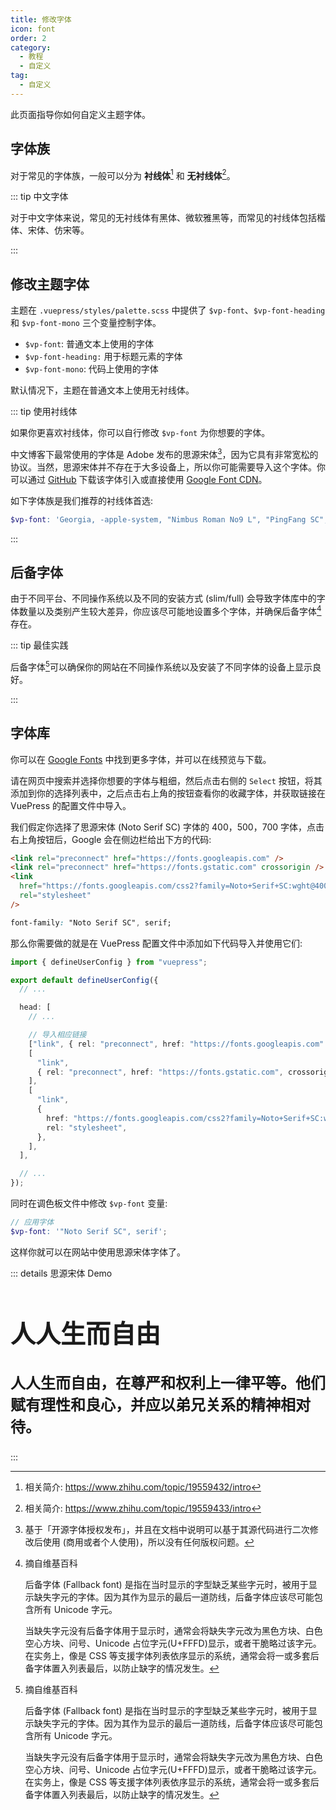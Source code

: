```yaml
---
title: 修改字体
icon: font
order: 2
category:
  - 教程
  - 自定义
tag:
  - 自定义
---
```


此页面指导你如何自定义主题字体。

<!-- more -->

## 字体族

对于常见的字体族，一般可以分为 **衬线体**[^serif] 和 **无衬线体**[^sans-serif]。

::: tip 中文字体

对于中文字体来说，常见的无衬线体有黑体、微软雅黑等，而常见的衬线体包括楷体、宋体、仿宋等。

:::

## 修改主题字体

主题在 `.vuepress/styles/palette.scss` 中提供了 `$vp-font`、`$vp-font-heading` 和 `$vp-font-mono` 三个变量控制字体。

- `$vp-font`: 普通文本上使用的字体
- `$vp-font-heading:` 用于标题元素的字体
- `$vp-font-mono`: 代码上使用的字体

默认情况下，主题在普通文本上使用无衬线体。

::: tip 使用衬线体

如果你更喜欢衬线体，你可以自行修改 `$vp-font` 为你想要的字体。

中文博客下最常使用的字体是 Adobe 发布的思源宋体[^noto-serif-sc]，因为它具有非常宽松的协议。当然，思源宋体并不存在于大多设备上，所以你可能需要导入这个字体。你可以通过 [GitHub](https://github.com/googlefonts/noto-cjk) 下载该字体引入或直接使用 [Google Font CDN](https://fonts.google.com/noto/specimen/Noto+Serif+SC)。

如下字体族是我们推荐的衬线体首选:

```scss
$vp-font: 'Georgia, -apple-system, "Nimbus Roman No9 L", "PingFang SC", "Hiragino Sans GB", "Noto Serif SC", "Microsoft Yahei", "WenQuanYi Micro Hei", "ST Heiti", sans-serif';
```

:::

## 后备字体

由于不同平台、不同操作系统以及不同的安装方式 (slim/full) 会导致字体库中的字体数量以及类别产生较大差异，你应该尽可能地设置多个字体，并确保后备字体[^fallback-font]存在。

::: tip 最佳实践

后备字体[^fallback-font]可以确保你的网站在不同操作系统以及安装了不同字体的设备上显示良好。

:::

## 字体库

你可以在 [Google Fonts](https://fonts.google.com/) 中找到更多字体，并可以在线预览与下载。

请在网页中搜索并选择你想要的字体与粗细，然后点击右侧的 `Select` 按钮，将其添加到你的选择列表中，之后点击右上角的按钮查看你的收藏字体，并获取链接在 VuePress 的配置文件中导入。

我们假定你选择了思源宋体 (Noto Serif SC) 字体的 400，500，700 字体，点击右上角按钮后，Google 会在侧边栏给出下方的代码:

```html
<link rel="preconnect" href="https://fonts.googleapis.com" />
<link rel="preconnect" href="https://fonts.gstatic.com" crossorigin />
<link
  href="https://fonts.googleapis.com/css2?family=Noto+Serif+SC:wght@400;500;700&display=swap"
  rel="stylesheet"
/>
```

```css
font-family: "Noto Serif SC", serif;
```

那么你需要做的就是在 VuePress 配置文件中添加如下代码导入并使用它们:

```ts twoslash title=".vuepress/config.ts"
import { defineUserConfig } from "vuepress";

export default defineUserConfig({
  // ...

  head: [
    // ...

    // 导入相应链接
    ["link", { rel: "preconnect", href: "https://fonts.googleapis.com" }],
    [
      "link",
      { rel: "preconnect", href: "https://fonts.gstatic.com", crossorigin: "" },
    ],
    [
      "link",
      {
        href: "https://fonts.googleapis.com/css2?family=Noto+Serif+SC:wght@400;500;700&display=swap",
        rel: "stylesheet",
      },
    ],
  ],

  // ...
});
```

同时在调色板文件中修改 `$vp-font` 变量:

```scss title=".vuepress/styles/palette.scss"
// 应用字体
$vp-font: '"Noto Serif SC", serif';
```

这样你就可以在网站中使用思源宋体字体了。

::: details 思源宋体 Demo

<div class="noto-serif">

## 人人生而自由

人人生而自由，在尊严和权利上一律平等。他们赋有理性和良心，并应以弟兄关系的精神相对待。

</div>

:::

[^serif]: 相关简介: <https://www.zhihu.com/topic/19559432/intro>

[^sans-serif]: 相关简介: <https://www.zhihu.com/topic/19559433/intro>

[^fallback-font]: 摘自维基百科

    后备字体 (Fallback font) 是指在当时显示的字型缺乏某些字元时，被用于显示缺失字元的字体。因为其作为显示的最后一道防线，后备字体应该尽可能包含所有 Unicode 字元。

    当缺失字元没有后备字体用于显示时，通常会将缺失字元改为黑色方块、白色空心方块、问号、Unicode 占位字元(U+FFFD)显示，或者干脆略过该字元。在实务上，像是 CSS 等支援字体列表依序显示的系统，通常会将一或多套后备字体置入列表最后，以防止缺字的情况发生。

[^noto-serif-sc]: 基于「开源字体授权发布」，并且在文档中说明可以基于其源代码进行二次修改后使用 (商用或者个人使用)，所以没有任何版权问题。

<script setup lang="ts">
import { useScriptTag } from "@vueuse/core";

useScriptTag("https://fonts.googleapis.com/css2?family=Noto+Serif+SC:wght@600;900&display=swap");
</script>

<style lang="scss" scoped>
.noto-serif {
  font-family: 'Noto Serif SC', serif;
  font-weight: 600;
  font-size: 1.5rem;

  h2 {
    font-weight: 900;
    font-size: 2.5rem;
  }
}
</style>
